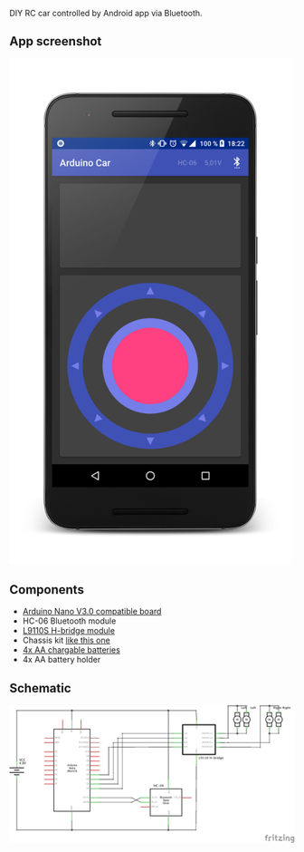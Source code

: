 DIY RC car controlled by Android app via Bluetooth.

## App screenshot

<img src="images/Screenshot_20171105-182204_framed.png" width="500px">

## Components

* [Arduino Nano V3.0 compatible board](https://www.aliexpress.com/item/Nano-CH340-ATmega328P-MicroUSB-Pins-soldered-Compatible-for-Arduino-Nano-V3-0/32572612009.html)
* HC-06 Bluetooth module
* [L9110S H-bridge module](https://www.aliexpress.com/item/MCIGICM-Free-Shipping-5pcs-New-N-L9110S-module-Dual-DC-motor-Driver-Controller-Board-H-bridge/32379934884.html)
* Chassis kit [like this one](https://www.aliexpress.com/item/new-4wd-smart-robot-car-chassis-kits-1-48-double-Board-strong-Smart-car-chassis-for/32604275012.html)
* [4x AA chargable batteries](http://www.ikea.com/nl/nl/catalog/products/70303876/)
* 4x AA battery holder

## Schematic

![](images/schematic.png)
